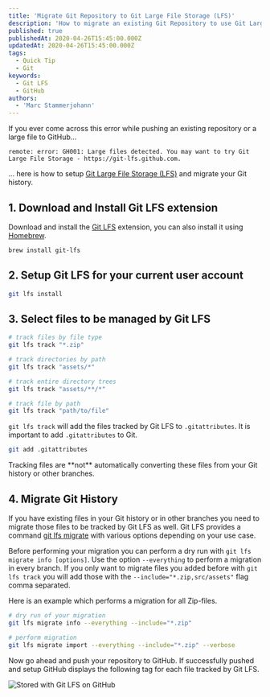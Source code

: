 ```yaml
---
title: 'Migrate Git Repository to Git Large File Storage (LFS)'
description: 'How to migrate an existing Git Repository to use Git Large File Storage (LFS).'
published: true
publishedAt: 2020-04-26T15:45:00.000Z
updatedAt: 2020-04-26T15:45:00.000Z
tags:
  - Quick Tip
  - Git
keywords:
  - Git LFS
  - GitHub
authors:
  - 'Marc Stammerjohann'
---
```


If you ever come across this error while pushing an existing repository or a large file to GitHub...

`remote: error: GH001: Large files detected. You may want to try Git Large File Storage - https://git-lfs.github.com.`

... here is how to setup [Git Large File Storage (LFS)](https://git-lfs.github.com/) and migrate your Git history.

## 1. Download and Install Git LFS extension

Download and install the [Git LFS](https://git-lfs.github.com/) extension, you can also install it using [Homebrew](https://brew.sh/).

<div shortcode="code" title="BASH">

```bash
brew install git-lfs
```

</div>

## 2. Setup Git LFS for your current user account

<div shortcode="code" title="BASH">

```bash
git lfs install
```

</div>

## 3. Select files to be managed by Git LFS

<div shortcode="code" title="BASH">

```bash
# track files by file type
git lfs track "*.zip"

# track directories by path
git lfs track "assets/*"

# track entire directory trees
git lfs track "assets/**/*"

# track file by path
git lfs track "path/to/file"
```

</div>

`git lfs track` will add the files tracked by Git LFS to `.gitattributes`. It is important to add `.gitattributes` to Git.

<div shortcode="code" title="BASH">

```bash
git add .gitattributes
```
</div>

<div shortcode="note" type="warn">
Tracking files are **not** automatically converting these files from your Git history or other branches.
</div>

## 4. Migrate Git History

If you have existing files in your Git history or in other branches you need to migrate those files to be tracked by Git LFS as well. Git LFS provides a command [git lfs migrate](https://github.com/git-lfs/git-lfs/blob/master/docs/man/git-lfs-migrate.1.ronn?utm_source=gitlfs_site&utm_medium=doc_man_migrate_link&utm_campaign=gitlfs) with various options depending on your use case.

Before performing your migration you can perform a dry run with `git lfs migrate info [options]`. Use the option `--everything` to perform a migration in every branch. If you only want to migrate files you added before with `git lfs track` you will add those with the `--include="*.zip,src/assets"` flag comma separated.

Here is an example which performs a migration for all Zip-files.

<div shortcode="code" title="BASH">

```bash
# dry run of your migration
git lfs migrate info --everything --include="*.zip"

# perform migration
git lfs migrate import --everything --include="*.zip" --verbose
```

</div>

Now go ahead and push your repository to GitHub. If successfully pushed and setup GitHub displays the following tag for each file tracked by Git LFS.

<div shortcode="figure" caption="Stored with Git LFS on GitHub">

![Stored with Git LFS on GitHub](assets/img/blog/migrate-git-repo-to-git-lfs/optimized/stored-with-git-lfs.png)

</div>

